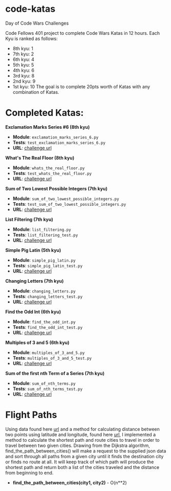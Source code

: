 # code-katas

Day of Code Wars Challenges

Code Fellows 401 project to complete Code Wars Katas in 12 hours. 
Each Kyu is ranked as follows:
- 8th kyu: 1 
- 7th kyu: 2 
- 6th kyu: 4 
- 5th kyu: 5 
- 4th kyu: 6 
- 3rd kyu: 8 
- 2nd kyu: 9 
- 1st kyu: 10
The goal is to complete 20pts worth of Katas with any combination of Katas. 

# Completed Katas:

**Exclamation Marks Series #6 (8th kyu)**

- **Module**: `exclamation_marks_series_6.py`
- **Tests**: `test_exclamation_marks_series_6.py`
- **URL**: [challenge url](https://www.codewars.com/kata/exclamation-marks-series-number-6-remove-n-exclamation-marks-in-the-sentence-from-left-to-right/python)

**What's The Real Floor (8th kyu)**

- **Module**: `whats_the_real_floor.py`
- **Tests**: `test_whats_the_real_floor.py`
- **URL**: [challenge url](https://www.codewars.com/kata/whats-the-real-floor/python)

**Sum of Two Lowest Possible Integers (7th kyu)**

- **Module**: `sum_of_two_lowest_possible_integers.py`
- **Tests**: `test_sum_of_two_lowest_possible_integers.py`
- **URL**: [challenge url](https://www.codewars.com/kata/sum-of-two-lowest-positive-integers/python)

**List Filtering (7th kyu)**

- **Module**: `list_filtering.py`
- **Tests**: `list_filtering_test.py`
- **URL**: [challenge url](https://www.codewars.com/kata/list-filtering/python)

**Simple Pig Latin (5th kyu)**

- **Module**: `simple_pig_latin.py`
- **Tests**: `simple_pig_latin_test.py`
- **URL**: [challenge url](https://www.codewars.com/kata/simple-pig-latin/python)

**Changing Letters (7th kyu)**

- **Module**: `changing_letters.py`
- **Tests**: `changing_letters_test.py`
- **URL**: [challenge url](http://www.codewars.com/kata/changing-letters/python)

**Find the Odd Int (6th kyu)**

- **Module**: `find_the_odd_int.py`
- **Tests**: `find_the_odd_int_test.py`
- **URL**: [challenge url](http://www.codewars.com/kata/find-the-odd-int/python)

**Multiples of 3 and 5 (6th kyu)**

- **Module**: `multiples_of_3_and_5.py`
- **Tests**: `multiples_of_3_and_5_test.py`
- **URL**: [challenge url](https://www.codewars.com/kata/multiples-of-3-and-5/python)

**Sum of the first nth Term of a Series (7th kyu)**

- **Module**: `sum_of_nth_terms.py`
- **Tests**: `sum_of_nth_terms_test.py`
- **URL**: [challenge url](http://www.codewars.com/kata/sum-of-the-first-nth-term-of-series/python)

# Flight Paths

Using data found here [url](https://codefellows.github.io/sea-python-401d6/_downloads/cities_with_airports.json) and a method for calculating distance between two points using latitude and longitude, found here [url](https://codefellows.github.io/sea-python-401d6/assignments/kata_flight_paths.html), I implemented a method to calculate the shortest path and route cities to travel in order to travel between two given cities. Drawing from the Dijkstra algorithm, find_the_path_between_cities() will make a request to the supplied json data and sort through all paths from a given city until it finds the destination city or finds no route at all. It will keep track of which path will produce the shortest path and return both a list of the cities traveled and the distance from beginning to end. 

- **find_the_path_between_cities(city1, city2)** - O(n**2)

